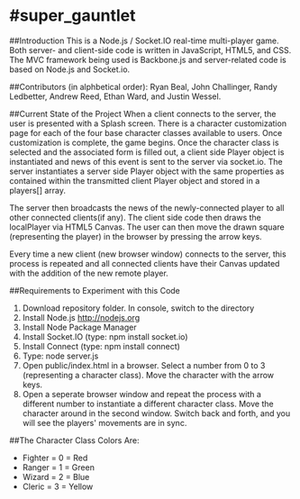 #super_gauntlet
==============
##Introduction
This is a Node.js / Socket.IO real-time multi-player game. Both server- and client-side code is written in JavaScript, HTML5, and CSS. The MVC framework being used is Backbone.js and server-related code is based on Node.js and Socket.io.

##Contributors (in alphbetical order): 
Ryan Beal, John Challinger, Randy Ledbetter, Andrew Reed, Ethan Ward, and Justin Wessel.

##Current State of the Project
When a client connects to the server, the user is presented with a Splash screen. There is a character customization page for each of the four base character classes available to users. Once customization is complete, the game begins. 
Once the character class is selected and the associated form is filled out, a client side Player object is instantiated and news of this event is sent to the server via socket.io. The server instantiates a server side Player object with the same properties as contained within the transmitted client Player object and stored in a players[] array.

The server then broadcasts the news of the newly-connected player to all other connected clients(if any).
The client side code then draws the localPlayer via HTML5 Canvas. The user can then move the drawn square (representing the player) in the browser by pressing the arrow keys.

Every time a new client (new browser window) connects to the server, this process is repeated and all connected clients have their Canvas updated with the addition of the new remote player.



##Requirements to Experiment with this Code
1. Download repository folder. In console, switch to the directory
2. Install Node.js http://nodejs.org 
3. Install Node Package Manager
4. Install Socket.IO (type: npm install socket.io)
5. Install Connect (type: npm install connect)
6. Type:       node server.js
7. Open public/index.html in a browser. Select a number from 0 to 3 (representing a character class). Move the character with the arrow keys.
8. Open a seperate browser window and repeat the process with a different number to instantiate a different character class. Move the character around in the second window. Switch back and forth, and you will see the players' movements are in sync.


##The Character Class Colors Are:
* Fighter = 0 = Red
* Ranger = 1 = Green
* Wizard = 2 = Blue
* Cleric = 3 = Yellow
